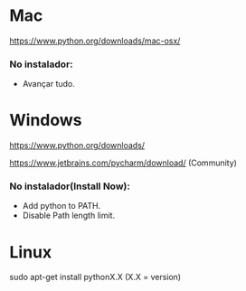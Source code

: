 <h1> Mac</h1>

https://www.python.org/downloads/mac-osx/
 
### No instalador:
* Avançar tudo.

<h1> Windows</h1>

https://www.python.org/downloads/

https://www.jetbrains.com/pycharm/download/  (Community)

### No instalador(Install Now):
* Add python to PATH.
* Disable Path length limit.


<h1> Linux</h1>

sudo apt-get install pythonX.X (X.X = version)
